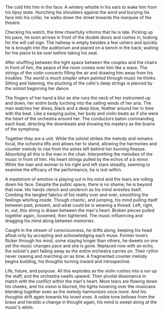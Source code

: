 The cold hits him in the face. A wintery whistle in his ears to wake him
from his tipsy state. Hunching his shoulders against the wind and
burying his face into his collar, he walks down the street towards the
marquee of the theatre. 

Checking his watch, the time cheerfully informs that he is late. Picking
up his pace, he soon arrives in front of the double doors and rushes in,
looking for the will call sign. The hallway is empty besides a few
ushers and quickly he is brought into the auditorium and placed on a
bench in the back; waiting for the piece to be over before taking his
seat. 

After shuffling between the tight space between the couples and the
chairs in front of him, the peace of the room comes over him like a
wave. The strings of the violin concerto filling the air and drawing him
away from his troubles. _The world is much simpler when painted through
music_ he thinks. Sitting and listening, the plucking of the cello's
deep strings is pierced by the soloist beginning her dance. 

The fingers of her hand a blur as she runs the neck of her instrument up
and down, her entire body lurching into the sailing winds of her aria.
The man watches her dress, black and a deep blue, feather around her in
time with the beat. Like a swaying pulse, her body and violin beats as
if she were the heart of the orchestra around her. The conductors baton
commanding each beat, directing the downbeats and showing his mastery as
the brains of the symphony. 

Together they are a unit. While the soloist strikes the melody and
remains focal, the ochestra lifts and allows her to stand, allowing the
harmonies and counter melody to rise from the ashes left behind her
burning finesse. Absorbing all this is the man in the chair.
Interpretting the melodies of the music in front of him. His heart
strings pulled by the echos of a b minor. While the man and woman to his
right and left stare steadily, seeming to examine the efficacy of the
performance, he is lost within. 

A maelstrom of emotion is playing out in his mind and the tears are
rolling down his face. Despite the public space, there is no shame; he
is beyond that now. His hands clench and unclench as his mind wrestles
itself. Combing the tangled fabrics of his reality over and over,
smoothing the feelings whirling inside. Though chaotic, and jumping, his
mind pulling itself between past, present, and what could be is weaving
a thread. Left, right, in, out, this string is drawn between the man's
heart. Broken pieces pulled together again, loosened, then tightened.
The music influencing and dragging his mind along between memories. 

Caught in the stream of consciousness, he drifts along, keeping his head
afloat only by accepting and acknowledging each muse. Former lovers
flicker through his mind, some staying longer than others, he dweels on
one yet the music changes pace and she is gone. Replaced now with an
echo, the soloist's part fading away as the entire orchestra carries on.
Their rythm never ceasing and marching on as time. A fragmented counter
melody begins building, his thoughts turning inward and introspective.

Life, future, and purpose. All this explodes as the violin rushes into a
run up the staff, and the orchestra swells upward. Their pivotal
dissonance in match with the conflict within the man's heart. More tears
are flowing down his cheeks, and his vision is blurred, the lights
hovering over the musicians blending together even as the melody
harmonizes once more. And his thoughts drift again towards his loved
ones. A noble tone bellows from the brass and heralds a change in
thought again, his mind is swept along at the music's whim. 





